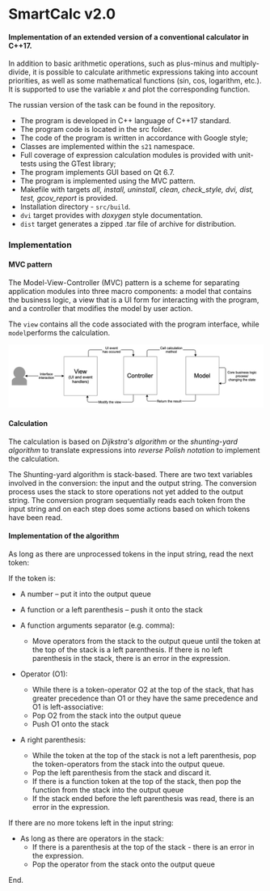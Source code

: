 # SmartCalc v2.0

#### Implementation of an extended version of a conventional calculator in C++17.

In addition to basic arithmetic operations, such as plus-minus and multiply-divide, it is possible to calculate arithmetic expressions taking into account priorities, as well as some mathematical functions (sin, cos, logarithm, etc.).
It is supported to use the variable *x* and plot the corresponding function.

The russian version of the task can be found in the repository.

- The program is developed in C++ language of C++17 standard.
- The program code is located in the src folder.
- The code of the program is written in accordance with Google style;
- Classes are implemented within the `s21` namespace.
- Full coverage of expression calculation modules is provided with unit-tests using the GTest library;
- The program implements GUI based on Qt 6.7.
- The program is implemented using the MVC pattern.
- Makefile with targets *all, install, uninstall, clean, check_style, dvi, dist, test, gcov_report* is provided.
- Installation directory - `src/build`.
- `dvi` target provides with *doxygen* style documentation.
- `dist` target generates a zipped .tar file of archive for distribution.

### Implementation

#### MVC pattern

The Model-View-Controller (MVC) pattern is a scheme for separating application modules into three macro components: a model that contains the business logic, a view that is a UI form for interacting with the program, and a controller that modifies the model by user action.

The `view` contains all the code associated with the program interface, while `model`performs the calculation.

![](images/MVC-Process.png)

#### Calculation

The calculation is based on *Dijkstra's algorithm* or the *shunting-yard algorithm* to translate expressions into *reverse Polish notation* to implement the calculation.

The Shunting-yard algorithm is stack-based. There are two text variables involved in the conversion: the input and the output string. The conversion process uses the stack to store operations not yet added to the output string. The conversion program sequentially reads each token from the input string and on each step does some actions based on which tokens have been read.

#### Implementation of the algorithm

As long as there are unprocessed tokens in the input string, read the next token:

If the token is:
- A number – put it into the output queue

- A function or a left parenthesis – push it onto the stack

- A function arguments separator (e.g. comma):
    - Move operators from the stack to the output queue until the token at the top of the stack is a left parenthesis. If there is no left parenthesis in the stack, there is an error in the expression.

- Operator (O1):
    - While there is a token-operator O2 at the top of the stack, that has greater precedence than O1 or they have the same precedence and O1 is left-associative:
    - Pop O2 from the stack into the output queue
    - Push O1 onto the stack

- A right parenthesis:
    - While the token at the top of the stack is not a left parenthesis, pop the token-operators from the stack into the output queue.
    - Pop the left parenthesis from the stack and discard it.
    - If there is a function token at the top of the stack, then pop the function from the stack into the output queue
    - If the stack ended before the left parenthesis was read, there is an error in the expression.

If there are no more tokens left in the input string:
- As long as there are operators in the stack:
    - If there is a parenthesis at the top of the stack - there is an error in the expression.
    - Pop the operator from the stack onto the output queue

End.